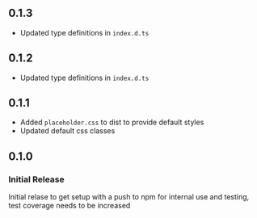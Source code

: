 ## 0.1.3

- Updated type definitions in `index.d.ts`

## 0.1.2

- Updated type definitions in `index.d.ts`

## 0.1.1

- Added `placeholder.css` to dist to provide default styles
- Updated default css classes

## 0.1.0

### Initial Release

Initial relase to get setup with a push to npm for internal use and testing, test coverage needs to be increased
